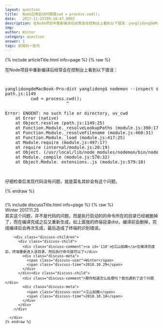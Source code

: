 ```yaml
---
layout: question
title:  Node应用启动时报错cwd = process.cwd();
date:   2017-11-25T09:10:47.000Z
description: 在Node项目中重新编译后经常会在控制台上看到以下错误：yanglidongdeMacBook-Pro dist yanglidong$ nodemon --i...
img: 
author: Winter
category: question
answer: 1
tags: 前端的一些坑
---
```

<div class="article-root">
  <div class="article">
    {% include articleTitle.html info=page %}
    {% raw %}
    <div class="article-content"><p>在Node项目中重新编译后经常会在控制台上看到以下错误：</p>

<p>&nbsp;</p>

<pre>
yanglidongdeMacBook-Pro:dist yanglidong$ nodemon --inspect server.js
path.js:1149
          cwd = process.cwd();
                        ^

Error: ENOENT: no such file or directory, uv_cwd
    at Error (native)
    at Object.resolve (path.js:1149:25)
    at Function.Module._resolveLookupPaths (module.js:390:17)
    at Function.Module._resolveFilename (module.js:460:31)
    at Function.Module._load (module.js:417:25)
    at Module.require (module.js:497:17)
    at require (internal/module.js:20:19)
    at Object. (/usr/local/lib/node_modules/nodemon/bin/nodemon.js:3:11)
    at Module._compile (module.js:570:32)
    at Object.Module._extensions..js (module.js:579:10)
</pre>

<p>&nbsp;</p>

<p>仔细检查后发现代码没有问题，就是莫名其妙会有这个问题。</p>
</div>
    {% endraw %}
  </div>
  <p style="height: 0;width:0;overflow: hidden;"> 第32篇《Node应用启动时报错cwd = process.cwd();》来自Winter(https://github.com/aiyld/aiyld.github.io)的站点</p>
  <div class="discuss-wrapper">
    {% include discussTitle.html info=page %}
    {% raw %}
    <div class="discuss-item">
        <div class="discuss-parent">
          <div class="discuss-meta">
            <span class="discuss-user">Winter</span>
            <span class="discuss-time">2017.11.25</span>
          </div>
          <div class="discuss-comment">其实这个问题，并不是代码的问题，而是执行启动的的命令所在的目录已经被删掉了，而在编译完成之后又重新生成，如上面我的终端目录dist，编译前会删掉，完成编译后会再次生成，最后造成了终端的识别错误。</div>
        </div>
        
        <div class="discuss-children">
          <div class="discuss-child">
            <div class="discuss-comment"><a id='118'>@江山如画</a>在编译完成后，终端重新进入该目录，然后执行命令就可以了</div>
            <div class="discuss-meta">
              <span class="discuss-user">Winter</span>
              <span class="discuss-time">2018.10.29</span>
            </div>
          </div><div class="discuss-child">
            <div class="discuss-comment">那你知道怎么处理吗？我也遇到了这个问题</div>
            <div class="discuss-meta">
              <span class="discuss-user">江山如画</span>
              <span class="discuss-time">2018.10.18</span>
            </div>
          </div>
        </div>
        
      </div>
    {% endraw %}
  </div>
<div>
